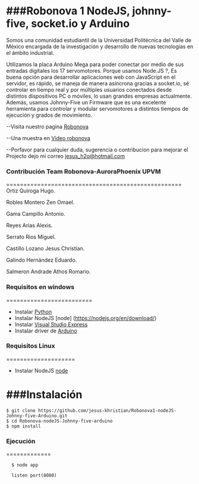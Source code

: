 ###Robonova 1 NodeJS, johnny-five, socket.io y  Arduino
===========================
Somos una comunidad estudiantil de la Universidad Politécnica del Valle de México encargada de la investigación y desarrollo de nuevas tecnologías en el ámbito industrial.

Utilizamos la placa Arduino Mega para poder conectar por medio de sus entradas digitales los 17 servomotores. 
Porque usamos Node.JS ?, Es buena opción para desarrollar aplicaciones web con JavaScript en el servidor, 
es rápido, se maneja de manera asíncrona gracias a socket.io, sé controlar en tiempo real y 
por múltiples usuarios conectados desde distintos dispositivos PC o móviles, lo usan grandes empresas actualmente. 
Además, usamos Johnny-Five un Firmware que es una excelente herramienta para controlar y 
modular servomotores a distintos tiempos de ejecución y grados de movimiento.


--Visita nuestro pagina [Robonova](http://148.245.172.246/robonova/)

--Una muestra en [Video robonova](https://youtu.be/HS7VAO5c-Ks)

--Porfavor para cualquier duda, sugerencia o contribucion para mejorar el Projecto dejo mi correo jesus_h2o@hotmail.com

### Contribución Team Robonova-AuroraPhoenix UPVM
===================================================
Ortiz Quiroga Hugo.

Robles Montero Zen Omael.

Gama Campillo Antonio.

Reyes Arias Alexis.

Serrato Rios Miguel.

Castillo Lozano Jesus Christian.

Galindo Hernández Eduardo.

Salmeron Andrade Athos Romario.


### Requisitos en windows 
=========================
 - Instalar [Python](https://www.python.org/download/releases/2.7.6/)  
 - Instalar NodeJS  [node] (https://nodejs.org/en/download/)
 - Instalar [Visual Studio Express](https://www.visualstudio.com/es/vs/visual-studio-express/)
 - Instalar driver de [Arduino](https://www.arduino.cc/en/Guide/windows#toc4) 

### Requisitos Linux 
====================
 - Instalar NodeJS [node](https://nodejs.org/en/blog/release/v0.10.36/)
 

###Instalación 
===============
```shell
$ git clone https://github.com/jesus-khristian/Robonova1-nodeJS-Johnny-five-Arduino.git 
$ cd Robonova-nodeJS-Johnny-five-arduino 
$ npm install 
```

### Ejecución
=============
```shell
  $ node app

  listen port(8080)
```









 








